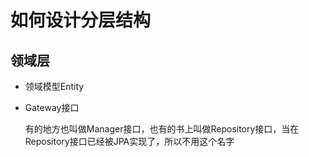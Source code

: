 # 如何设计分层结构

## 领域层

- 领域模型Entity

- Gateway接口

  有的地方也叫做Manager接口，也有的书上叫做Repository接口，当在Repository接口已经被JPA实现了，所以不用这个名字